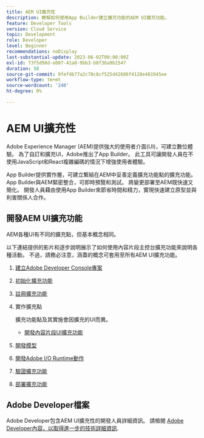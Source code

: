 ```yaml
---
title: AEM UI擴充性
description: 瞭解如何使用App Builder建立擴充功能的AEM UI擴充功能。
feature: Developer Tools
version: Cloud Service
topic: Development
role: Developer
level: Beginner
recommendations: noDisplay
last-substantial-update: 2023-06-02T00:00:00Z
exl-id: 73f5d90d-e007-41a0-9bb3-b8f36a9b1547
duration: 58
source-git-commit: 9fef4b77a2c70c8cf525d42686f4120e481945ee
workflow-type: tm+mt
source-wordcount: '240'
ht-degree: 0%

---
```


# AEM UI擴充性

Adobe Experience Manager (AEM)提供強大的使用者介面(UI)，可建立數位體驗。 為了自訂和擴充UI，Adobe推出了App Builder。 此工具可讓開發人員在不使用JavaScript和React複雜編碼的情況下增強使用者體驗。

App Builder提供實作層，可建立繫結在AEM中妥善定義擴充功能點的擴充功能。 App Builder與AEM緊密整合，可即時預覽和測試。 將變更部署至AEM既快速又簡化。 開發人員藉由使用App Builder來節省時間和精力，實現快速建立原型並與利害關係人合作。

## 開發AEM UI擴充功能

AEM各種UI有不同的擴充點，但基本概念相同。

以下連結提供的影片和逐步說明展示了如何使用內容片段主控台擴充功能來說明各種活動。 不過，請務必注意，涵蓋的概念可套用至所有AEM UI擴充功能。

1. [建立Adobe Developer Console專案](./adobe-developer-console-project.md)
1. [初始化擴充功能](./app-initialization.md)
1. [註冊擴充功能](./extension-registration.md)
1. 實作擴充點

   擴充功能點及其實施會因擴充的UI而異。

   + [開發內容片段UI擴充功能](./content-fragments/overview.md)

1. [開發模型](./modal.md)
1. [開發Adobe I/O Runtime動作](./runtime-action.md)
1. [驗證擴充功能](./verify.md)
1. [部署擴充功能](./deploy.md)

## Adobe Developer檔案

Adobe Developer包含AEM UI擴充性的開發人員詳細資訊。 請檢閱 [Adobe Developer內容，以取得進一步的技術詳細資訊](https://developer.adobe.com/uix/docs/).
